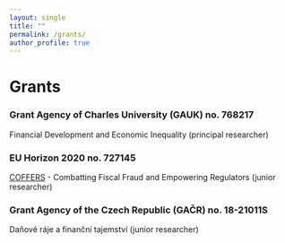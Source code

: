 ```yaml
---
layout: single
title: ""
permalink: /grants/
author_profile: true
---
```


# Grants

### Grant Agency of Charles University (GAUK) no. 768217 
Financial Development and Economic Inequality (principal researcher)

### EU Horizon 2020 no. 727145
[COFFERS](http://coffers.eu/) - Combatting Fiscal Fraud and Empowering Regulators (junior researcher)

### Grant Agency of the Czech Republic (GAČR) no. 18-21011S
Daňové ráje a finanční tajemství (junior researcher)